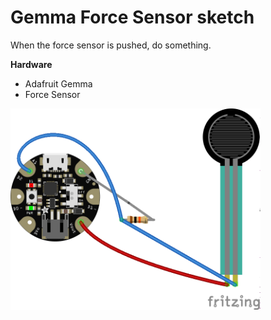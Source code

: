 # Gemma Force Sensor sketch

When the force sensor is pushed, do something.

**Hardware**
- Adafruit Gemma
- Force Sensor

<img src="./gemma_force_sensor_bb.png?raw=true" width="400" alt="circuit diagram">
